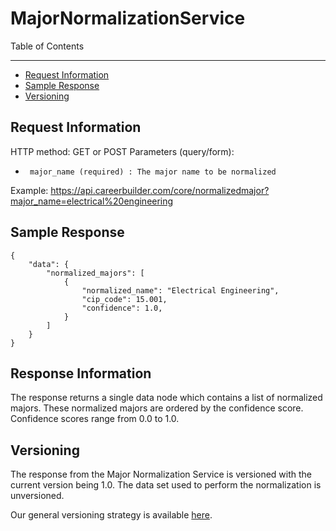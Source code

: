MajorNormalizationService
=============

Table of Contents
_________
- [Request Information](#request-information)
- [Sample Response](#sample-response)
- [Versioning](#versioning)



Request Information
-----

HTTP method: GET or POST
Parameters (query/form):
-      major_name (required) : The major name to be normalized
 
Example: https://api.careerbuilder.com/core/normalizedmajor?major_name=electrical%20engineering

Sample Response
-----

```
{
    "data": {
        "normalized_majors": [
            {
                "normalized_name": "Electrical Engineering",
                "cip_code": 15.001,
                "confidence": 1.0,
            }
        ]
    }
}
```


Response Information
-----

The response returns a single data node which contains a list of normalized majors. These normalized majors are ordered by the confidence score. Confidence scores range from 0.0 to 1.0. 

Versioning
-----------
The response from the Major Normalization Service is versioned with the current version being 1.0. The data set used to perform the normalization is unversioned.

Our general versioning strategy is available [here](/Versioning.md).
